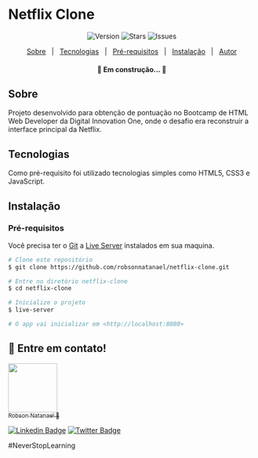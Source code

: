 # Netflix Clone

<div aling="center" id="top">

  <p align="center">  
    <img alt="Version" src="https://img.shields.io/github/v/tag/robsonnatanael/netflix-clone">
    <img alt="Stars" src="https://img.shields.io/github/stars/robsonnatanael/netflix-clone">    
    <img alt="Issues" src="https://img.shields.io/github/issues/robsonnatanael/netflix-clone?logoColor=1DA1F2">  
  </p>
  <p align="center">
    <a href="#sobre">Sobre</a> &#xa0; | &#xa0;
    <a href="#tecnologias">Tecnologias</a> &#xa0; | &#xa0;
    <a href="#pré-requisitos">Pré-requisitos</a> &#xa0; | &#xa0;
    <a href="#instalação">Instalação</a> &#xa0; | &#xa0;
    <a href="https://github.com/robsonnatanael" target="_blank">Autor</a>
  </p>
</div>

<h4 align="center"> 
	🚧  Em construção...  🚧
</h4>

## Sobre

Projeto desenvolvido para obtenção de pontuação no Bootcamp de HTML Web Developer da Digital Innovation One, onde o desafio era reconstruir a interface principal da Netflix.

## Tecnologias

Como pré-requisito foi utilizado tecnologias simples como HTML5, CSS3 e JavaScript.

## Instalação

### Pré-requisitos

Você precisa ter o [Git](https://git-scm.com) a [Live Server](https://www.npmjs.com/package/live-server) instalados em sua maquina.


```bash
# Clone este repositório
$ git clone https://github.com/robsonnatanael/netflix-clone.git

# Entre no diretório netflix-clone
$ cd netflix-clone

# Inicialize o projeto
$ live-server

# O app vai inicializar em <http://localhost:8080>
```

## :wave: Entre em contato!

[<img src="https://avatars.githubusercontent.com/u/49655780?s=460&u=2370fd9f777a0de1fdbfcf79a3789a9b3327b1c3&v=4" width=100><br><sub>Robson Natanael :rocket:</sub>](https://www.robsonnatanael.com.br)

[![Linkedin Badge](https://img.shields.io/badge/-Robson-blue?style=flat-square&logo=Linkedin&logoColor=white&link=https://www.linkedin.com/in/robsonnatanael)](https://www.linkedin.com/in/robsonnatanael)
[![Twitter Badge](https://img.shields.io/badge/-@robsonnatanael-1ca0f1?style=flat-square&labelColor=1ca0f1&logo=twitter&logoColor=white&link=https://twitter.com/robsonnatanael)](https://twitter.com/robsonnatanael)

#NeverStopLearning
